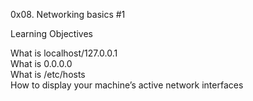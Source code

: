 0x08. Networking basics #1<br>

Learning Objectives<br>

What is localhost/127.0.0.1<br>
What is 0.0.0.0<br>
What is /etc/hosts<br>
How to display your machine’s active network interfaces<br>

